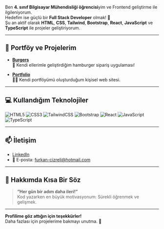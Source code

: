 Ben **4. sınıf Bilgisayar Mühendisliği öğrencisi**yim ve Frontend geliştirme ile ilgileniyorum.  
Hedefim ise güçlü bir **Full Stack Developer** olmak! 🚀  
Şu an aktif olarak **HTML**, **CSS**, **Tailwind**, **Bootstrap**, **React**, **JavaScript** ve **TypeScript** ile projeler geliştiriyorum.

---

## 🚀 Portföy ve Projelerim

- [**Burgers**](https://github.com/Furkancizreli21/Burgers)  
  🍔 Kendi ellerimle geliştirdiğim hamburger sipariş uygulaması!

- [**Portfolio**](https://github.com/Furkancizreli21/Portfolio)  
  🧑‍💻 Kendi portföyümü oluşturduğum kişisel web sitesi.

---

## 💻 Kullandığım Teknolojiler

![HTML5](https://img.shields.io/badge/-HTML5-E34F26?logo=html5&logoColor=fff)
![CSS3](https://img.shields.io/badge/-CSS3-1572B6?logo=css3&logoColor=fff)
![TailwindCSS](https://img.shields.io/badge/-TailwindCSS-38B2AC?logo=tailwind-css&logoColor=fff)
![Bootstrap](https://img.shields.io/badge/-Bootstrap-7952B3?logo=bootstrap&logoColor=fff)
![React](https://img.shields.io/badge/-React-61DAFB?logo=react&logoColor=222)
![JavaScript](https://img.shields.io/badge/-JavaScript-F7DF1E?logo=javascript&logoColor=222)
![TypeScript](https://img.shields.io/badge/-TypeScript-3178C6?logo=typescript&logoColor=fff)

---

## 📫 İletişim

- [LinkedIn](https://www.linkedin.com/in/furkan-cizreli-56496b270/)
- 📧 E-posta: furkan-cizreli@hotmail.com

---

## 📝 Hakkımda Kısa Bir Söz

> **“Her gün bir adım daha ileri!”**  
> Kod yazarken en büyük motivasyonum: Sürekli öğrenmek ve gelişmek.

---

**Profilime göz attığın için teşekkürler!**  
Daha fazlası için projelerime bakmayı unutma. 🚀
